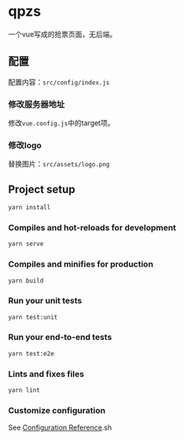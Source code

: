# qpzs

一个vue写成的抢票页面，无后端。

## 配置

配置内容：`src/config/index.js`

### 修改服务器地址

修改`vue.config.js`中的target项。

### 修改logo

替换图片：`src/assets/logo.png`

## Project setup

```sh
yarn install
```

### Compiles and hot-reloads for development

```sh
yarn serve
```

### Compiles and minifies for production

```sh
yarn build
```

### Run your unit tests

```sh
yarn test:unit
```

### Run your end-to-end tests

```sh
yarn test:e2e
```

### Lints and fixes files

```sh
yarn lint
```

### Customize configuration

See [Configuration Reference](https://cli.vuejs.org/config/).sh
